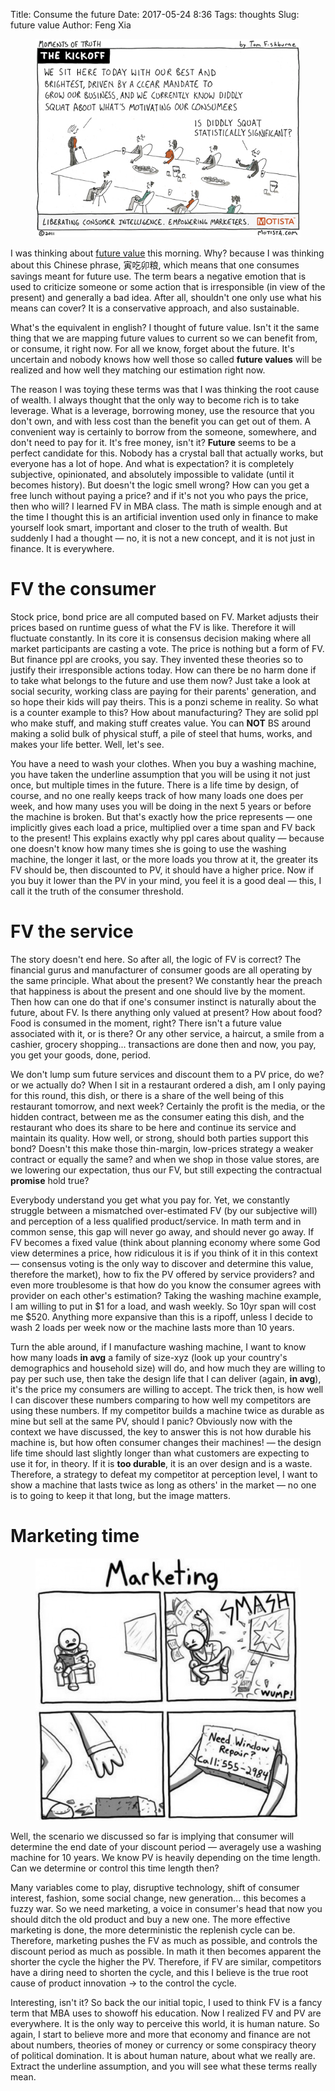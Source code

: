 Title: Consume the future
Date: 2017-05-24 8:36
Tags: thoughts
Slug: future value
Author: Feng Xia

<figure class="col l6 m6 s12">
  <img src="/images/funny/kickoff.jpg"/>
</figure>

I was thinking about [future value][1] this morning. Why? because I
was thinking about this Chinese phrase, 寅吃卯粮, which means that one
consumes savings meant for future use. The term bears a negative
emotion that is used to criticize someone or some action that is
irresponsible (in view of the present) and generally a bad idea. After
all, shouldn't one only use what his means can cover? It is a
conservative approach, and also sustainable.

What's the equivalent in
english? I thought of future value. Isn't it the same thing that we
are mapping future values to current so we can benefit from, or
consume, it right now. For all we know, forget about the future. It's
uncertain and nobody knows how well those so called **future values**
will be realized and how well they matching our estimation right now.

[1]: https://en.wikipedia.org/wiki/Future_value

The reason I was toying these terms was that I was thinking the <span
class="myhighlight">root cause of wealth</span>. I always thought that
the only way to become rich is to take leverage. What is a leverage,
borrowing money, use the resource that you don't own, and with less
cost than the benefit you can get out of them. A convenient way is
certainly to borrow from the someone, somewhere, and don't need to pay
for it. It's free money, isn't it?  **Future** seems to be a perfect
candidate for this. Nobody has a crystal ball that actually works, but
everyone has a lot of hope. And what is expectation? it is completely
subjective, opinionated, and absolutely impossible to validate (until
it becomes history).  But doesn't the logic smell wrong?  How can you
get a free lunch without paying a price? and if it's not you who pays
the price, then who will? I learned FV in MBA class. The math is
simple enough and at the time I thought this is an artificial
invention used only in finance to make yourself look smart, important
and closer to the truth of wealth. But suddenly I had a thought
&mdash; no, it is not a new concept, and it is not just in finance. It
is everywhere.

# FV the consumer

Stock price, bond price are all computed based on FV. Market adjusts
their prices based on runtime guess of what the FV is like. Therefore
it will fluctuate constantly. In its core it is consensus decision
making where all market participants are casting a vote.  The price
is nothing but a form of FV. But finance ppl are crooks, you say. They
invented these theories so to justify their irresponsible actions
today. How can there be no harm done if to take what belongs to the
future and use them now? Just take a look at social security, working
class are paying for their parents' generation, and so hope their kids
will pay theirs. This is a ponzi scheme in reality. So what is a
counter example to this? How about manufacturing? They are solid ppl
who make stuff, and making stuff creates value. You can **NOT** BS around
making a solid bulk of physical stuff, a pile of steel that hums,
works, and makes your life better. Well, let's see. 

You have a need to wash your clothes. When you buy a washing machine,
you have taken the underline assumption that you will be using it not
just once, but multiple times in the future. There is a life time by
design, of course, and no one really keeps track of how many loads one
does per week, and how many uses you will be doing in the next 5 years
or before the machine is broken. But that's exactly how the price
represents &mdash; one implicitly gives each load a price, multiplied
over a time span and FV back to the present! This explains exactly why ppl
cares about quality &mdash; because one doesn't know how many times
she is going to use the washing machine, the longer it last, or the
more loads you throw at it, the greater its FV should be, then
discounted to PV, it should have a higher price. Now if you buy it
lower than the PV in your mind, you feel it is a good deal &mdash;
this, I call it <span class="myhighlight">the truth of the consumer
threshold</span>.

# FV the service

The story doesn't end here. So after all, the logic of FV is correct?
The financial gurus and manufacturer of consumer goods are all
operating by the same principle. What about the present? We constantly
hear the preach that happiness is about the present and one should
live by the moment. Then how can one do that if one's consumer
instinct is naturally about the future, about FV. Is there anything
only valued at present? How about food? Food is consumed in the
moment, right? There isn't a future value associated with it, or is
there? Or any other service, a haircut, a smile from a cashier,
grocery shopping... transactions are done then and now, you pay, you
get your goods, done, period.

We don't lump sum future services and discount them to a PV price, do we?
or we actually do? When I sit in a restaurant ordered a dish, am I
only paying for this round, this dish, or there is a share of the well
being of this restaurant tomorrow, and next week? Certainly the profit
is the media, or the hidden contract, between me as the consumer
eating this dish, and the restaurant who does its share to be here and
continue its service and maintain its quality. How well, or strong,
should both parties support this bond? Doesn't this make those
thin-margin, low-prices strategy a weaker contract or equally the
same? and when we shop in those value stores, are we lowering our
expectation, thus our FV, but still expecting the contractual
__promise__ hold true?  

Everybody understand you get what you
pay for. Yet, we constantly struggle between a mismatched
over-estimated FV (by our subjective will) and perception of a less
qualified product/service. In math term and in common sense, this gap
will never go away, and should never go away. If FV becomes a fixed
value (think about planning economy where some God view determines a
price, how ridiculous it is if you think of it in this context &mdash;
consensus voting is the only way to discover and determine this value,
therefore the market), how to fix the PV offered by service providers?
and even more troublesome is that how do you know the consumer agrees
with provider on each other's estimation? Taking the washing machine
example, I am willing to put in $1 for a load, and wash weekly. So
10yr span will cost me $520. Anything more expansive than this is a
ripoff, unless I decide to wash 2 loads per week now or the machine
lasts more than 10 years.

Turn the able around, if I manufacture washing machine, I want to know
how many loads **in avg** a family of size-xyz (look up your country's
demographics and household size) will do, and how much they are
willing to pay per such use, then take the design life that I can
deliver (again, **in avg**), it's the price my consumers are willing
to accept. The trick then, is how well I can discover these numbers
comparing to how well my competitors are using these numbers. If my
competitor builds a machine twice as durable as mine but sell at the
same PV, should I panic? Obviously now with the context we have
discussed, the key to answer this is <span class="myhighlight"> not
how durable his machine is, but how often consumer changes their
machines</span>! &mdash; the design life time should last slightly
longer than what customers are expecting to use it for, in theory. If it is
**too durable**, it is an over design and is a waste. Therefore, a
strategy to defeat my competitor at perception level, I want to show a
machine that lasts twice as long as others' in the market &mdash; no
one is to going to keep it that long, but the image matters.

# Marketing time

<figure class="col l4 m4 s12">
  <img src="/images/funny/direct%20marketing.jpg"/>
</figure>


Well, the scenario we discussed so far is implying that consumer will
determine the end date of your discount period &mdash; averagely use a
washing machine for 10 years. We know PV is heavily depending on the
time length. Can we determine or control this time length then?

Many variables come to play, disruptive technology, shift of consumer
interest, fashion, some social change, new generation... this becomes
a fuzzy war. So we need marketing, a voice in consumer's head that now
you should ditch the old product and buy a new one. The more effective
marketing is done, the more deterministic the replenish cycle can
be. Therefore, marketing pushes the FV as much as possible, and
controls the discount period as much as possible. In math it then
becomes apparent the shorter the cycle the higher the PV. Therefore,
if FV are similar, competitors have a diring need to shorten the
cycle, and this I believe is the true root cause of product
innovation &rarr; to the control the cycle. 


Interesting, isn't it? So back the our initial topic, I used to think
FV is a fancy term that MBA uses to showoff his education.  Now I
realized FV and PV are everywhere. It is the only way to perceive this
world, it is human nature. So again, I start to believe more and more
that economy and finance are not about numbers, theories of money or
currency or some conspiracy theory of political domination. It is
about human nature, about what we really are. Extract the underline
assumption, and you will see what these terms really mean.
